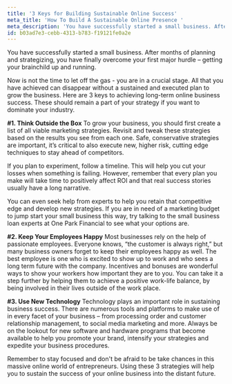 ```yaml
---
title: '3 Keys for Building Sustainable Online Success'
meta_title: 'How To Build A Sustainable Online Presence '
meta_description: 'You have successfully started a small business. After months of planning and strategizing, you have finally overcome your first major hurdle – getting your brainchild up and running.'
id: b03ad7e3-cebb-4313-b783-f19121fe0a2e
---
```

You have successfully started a small business. After months of planning and strategizing, you have finally overcome your first major hurdle – getting your brainchild up and running.

Now is not the time to let off the gas - you are in a crucial stage. All that you have achieved can disappear without a sustained and executed plan to grow the business. Here are 3 keys to achieving long-term online business success. These should remain a part of your strategy if you want to dominate your industry.

<strong>#1. Think Outside the Box</strong>
To grow your business, you should first create a list of all viable marketing strategies. Revisit and tweak these strategies based on the results you see from each one. Safe, conservative strategies are important, it’s critical to also execute new, higher risk, cutting edge techniques to stay ahead of competitors.

If you plan to experiment, follow a timeline. This will help you cut your losses when something is failing. However, remember that every plan you make will take time to positively affect ROI and that real success stories usually have a long narrative.

You can even seek help from experts to help you retain that competitive edge and develop new strategies. If you are in need of a marketing budget to jump start your small business this way, try talking to the small business loan experts at One Park Financial to see what your options are.

<strong>#2. Keep Your Employees Happy</strong>
Most businesses rely on the help of passionate employees. Everyone knows, “the customer is always right,” but many business owners forget to keep their employees happy as well. The best employee is one who is excited to show up to work and who sees a long term future with the company. Incentives and bonuses are wonderful ways to show your workers how important they are to you. You can take it a step further by helping them to achieve a positive work-life balance, by being involved in their lives outside of the work place.

<strong>#3. Use New Technology</strong>
Technology plays an important role in sustaining business success. There are numerous tools and platforms to make use of in every facet of your business – from processing order and customer relationship management, to social media marketing and more. Always be on the lookout for new software and hardware programs that become available to help you promote your brand, intensify your strategies and expedite your business procedures.

Remember to stay focused and don't be afraid to be take chances in this massive online world of entrepreneurs. Using these 3 strategies will help you to sustain the success of your online business into the distant future.